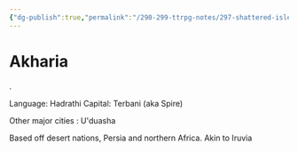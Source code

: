 ```yaml
---
{"dg-publish":true,"permalink":"/290-299-ttrpg-notes/297-shattered-isles/15-locations/15-10-nations/akharia/"}
---
```



# Akharia

.

Language: Hadrathi
Capital: Terbani (aka Spire)

Other major cities : U'duasha

Based off desert nations, Persia and northern Africa.
Akin to Iruvia